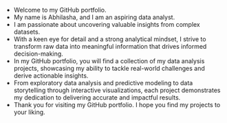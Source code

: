 - Welcome to my GitHub portfolio.
- My name is Abhilasha, and I am an aspiring data analyst.
- I am passionate about uncovering valuable insights from complex datasets.
- With a keen eye for detail and a strong analytical mindset, I strive to transform raw data into meaningful information that drives informed decision-making.
- In my GitHub portfolio, you will find a collection of my data analysis projects, showcasing my ability to tackle real-world challenges and derive actionable insights.
- From exploratory data analysis and predictive modeling to data storytelling through interactive visualizations, each project demonstrates my dedication to delivering accurate and impactful results. 
- Thank you for visiting my GitHub portfolio. I hope you find my projects to your liking. 
